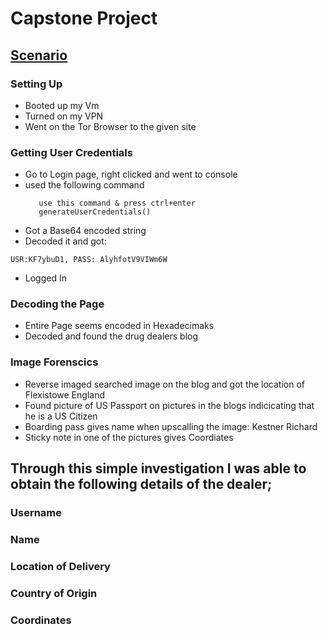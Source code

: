 # Capstone Project
## [Scenario](https://github.com/alejandro-garf/Blue-Team-Junior-Analyst/blob/main/Intro%20to%20DarkWeb%20Operations/Scenario)
### Setting Up
 - Booted up my Vm
 - Turned on my VPN
 - Went on the Tor Browser to the given site
### Getting User Credentials 
 - Go to Login page, right clicked and went to console
 - used the following command
   ```
      use this command & press ctrl+enter
      generateUserCredentials() 
 - Got a Base64 encoded string
 - Decoded it and got:
```
USR:KF7ybuD1, PASS: AlyhfotV9VIWm6W
```
 - Logged In
### Decoding the Page
 - Entire Page seems encoded in Hexadecimaks
 - Decoded and found the drug dealers blog
### Image Forenscics
 - Reverse imaged searched image on the blog and got the location of Flexistowe England
 - Found picture of US Passport on pictures in the blogs indicicating that he is a US Citizen
 - Boarding pass gives name when upscalling the image: Kestner Richard
 - Sticky note in one of the pictures gives Coordiates


## Through this simple investigation I was able to obtain the following details of the dealer;
### Username
### Name
### Location of Delivery
### Country of Origin
### Coordinates
